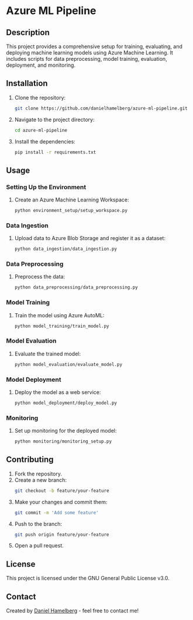 # Azure ML Pipeline

## Description
This project provides a comprehensive setup for training, evaluating, and deploying machine learning models using Azure Machine Learning. It includes scripts for data preprocessing, model training, evaluation, deployment, and monitoring.

## Installation
1. Clone the repository:
    ```sh
    git clone https://github.com/danielhamelberg/azure-ml-pipeline.git
    ```
2. Navigate to the project directory:
    ```sh
    cd azure-ml-pipeline
    ```
3. Install the dependencies:
    ```sh
    pip install -r requirements.txt
    ```

## Usage

### Setting Up the Environment
1. Create an Azure Machine Learning Workspace:
    ```sh
    python environment_setup/setup_workspace.py
    ```

### Data Ingestion
1. Upload data to Azure Blob Storage and register it as a dataset:
    ```sh
    python data_ingestion/data_ingestion.py
    ```

### Data Preprocessing
1. Preprocess the data:
    ```sh
    python data_preprocessing/data_preprocessing.py
    ```

### Model Training
1. Train the model using Azure AutoML:
    ```sh
    python model_training/train_model.py
    ```

### Model Evaluation
1. Evaluate the trained model:
    ```sh
    python model_evaluation/evaluate_model.py
    ```

### Model Deployment
1. Deploy the model as a web service:
    ```sh
    python model_deployment/deploy_model.py
    ```

### Monitoring
1. Set up monitoring for the deployed model:
    ```sh
    python monitoring/monitoring_setup.py
    ```

## Contributing
1. Fork the repository.
2. Create a new branch:
    ```sh
    git checkout -b feature/your-feature
    ```
3. Make your changes and commit them:
    ```sh
    git commit -m 'Add some feature'
    ```
4. Push to the branch:
    ```sh
    git push origin feature/your-feature
    ```
5. Open a pull request.

## License
This project is licensed under the GNU General Public License v3.0.

## Contact
Created by [Daniel Hamelberg](https://github.com/danielhamelberg) - feel free to contact me!
